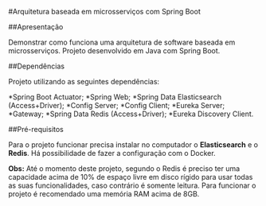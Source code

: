 #Arquitetura baseada em microsserviços com Spring Boot

##Apresentação

Demonstrar como funciona uma arquitetura de software baseada em microsserviços. Projeto desenvolvido em Java com Spring Boot.


##Dependências

Projeto utilizando as seguintes dependências:

*Spring Boot Actuator;
*Spring Web;
*Spring Data Elasticsearch (Access+Driver);
*Config Server;
*Config Client;
*Eureka Server;
*Gateway;
*Spring Data Redis (Access+Driver);
*Eureka Discovery Client.

##Pré-requisitos

Para o projeto funcionar precisa instalar no computador o **Elasticsearch** e o **Redis**. Há possibilidade de fazer a configuração com o Docker.

**Obs:** Até o momento deste projeto, segundo o Redis é preciso ter uma capacidade acima de 10% de espaço livre em disco rígido para usar todas as suas funcionalidades, caso contrário é somente leitura. Para funcionar o projeto é recomendado uma memória RAM acima de 8GB.
